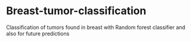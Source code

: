 # Breast-tumor-classification
Classification of tumors found in breast with Random forest classifier and also for  future predictions
